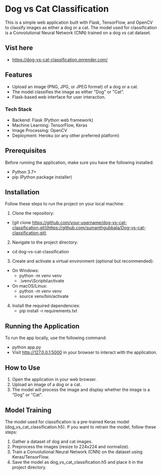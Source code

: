 # Dog vs Cat Classification
This is a simple web application built with Flask, TensorFlow, and OpenCV to classify images as either a dog or a cat. The model used for classification is a Convolutional Neural Network (CNN) trained on a dog vs cat dataset.

## Vist here
 - https://dog-vs-cat-classification.onrender.com/

## Features
- Upload an image (PNG, JPG, or JPEG format) of a dog or a cat.
- The model classifies the image as either "Dog" or "Cat".
- Flask-based web interface for user interaction.
### Tech Stack
- Backend: Flask (Python web framework)
- Machine Learning: TensorFlow, Keras
- Image Processing: OpenCV
- Deployment: Heroku (or any other preferred platform)
## Prerequisites
Before running the application, make sure you have the following installed:

- Python 3.7+
- pip (Python package installer)
## Installation
Follow these steps to run the project on your local machine:

1. Clone the repository:
  - [git clone https://github.com/your-username/dog-vs-cat-classification.git](https://github.com/sumanthgubbala/Dog-vs-cat-classification.git)

2. Navigate to the project directory:
 - cd dog-vs-cat-classification
3. Create and activate a virtual environment (optional but recommended):
 - On Windows:
    - python -m venv venv
    - .\venv\Scripts\activate
- On macOS/Linux:
    - python -m venv venv
    - source venv/bin/activate
4. Install the required dependencies:
    - pip install -r requirements.txt
## Running the Application
To run the app locally, use the following command:
   - python app.py
   - Visit http://127.0.0.1:5000 in your browser to interact with the application.

## How to Use
1. Open the application in your web browser.
2. Upload an image of a dog or a cat.
3. The model will process the image and display whether the image is a "Dog" or "Cat".
## Model Training
The model used for classification is a pre-trained Keras model (dog_vs_cat_classification.h5). If you want to retrain the model, follow these steps:

1. Gather a dataset of dog and cat images.
2. Preprocess the images (resize to 224x224 and normalize).
3. Train a Convolutional Neural Network (CNN) on the dataset using Keras/TensorFlow.
4. Save the model as dog_vs_cat_classification.h5 and place it in the project directory.
